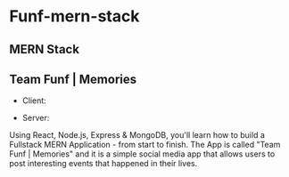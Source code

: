 # Funf-mern-stack

## MERN Stack

## Team Funf | Memories

- Client:

- Server:

Using React, Node.js, Express & MongoDB, you'll learn how to build a Fullstack MERN Application - from start to finish. The App is called "Team Funf | Memories" and it is a simple social media app that allows users to post interesting events that happened in their lives.
